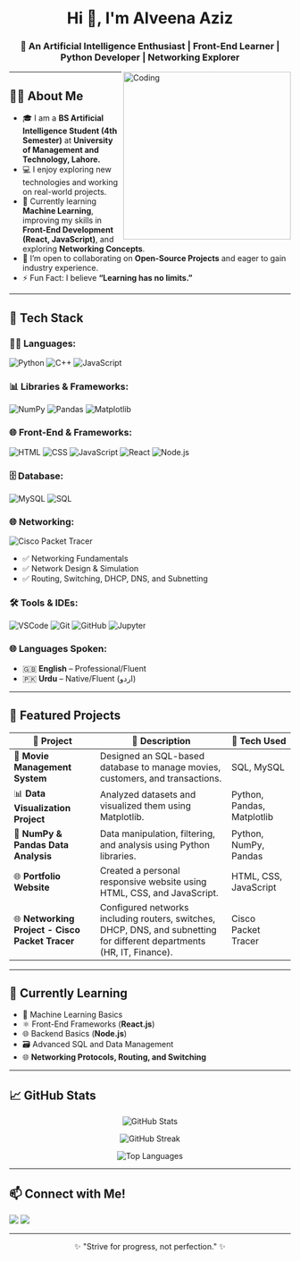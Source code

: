 <h1 align="center">Hi 👋, I'm Alveena Aziz</h1>
<h3 align="center">🚀 An Artificial Intelligence Enthusiast | Front-End Learner | Python Developer | Networking Explorer</h3>

<img align="right" alt="Coding" width="300" src="https://media.giphy.com/media/qgQUggAC3Pfv687qPC/giphy.gif">

---

## 🧑‍💻 About Me
- 🎓 I am a **BS Artificial Intelligence Student (4th Semester)** at **University of Management and Technology, Lahore.**
- 💻 I enjoy exploring new technologies and working on real-world projects.
- 🌱 Currently learning **Machine Learning**, improving my skills in **Front-End Development (React, JavaScript)**, and exploring **Networking Concepts**.
- 👯 I’m open to collaborating on **Open-Source Projects** and eager to gain industry experience.
- ⚡ Fun Fact: I believe **“Learning has no limits.”**

---

## 🚀 Tech Stack

### 👩‍💻 **Languages:**
![Python](https://img.shields.io/badge/Python-3776AB?style=for-the-badge&logo=python&logoColor=white)
![C++](https://img.shields.io/badge/C++-00599C?style=for-the-badge&logo=cplusplus&logoColor=white)
![JavaScript](https://img.shields.io/badge/JavaScript-F7DF1E?style=for-the-badge&logo=javascript&logoColor=black)

### 📊 **Libraries & Frameworks:**
![NumPy](https://img.shields.io/badge/NumPy-013243?style=for-the-badge&logo=numpy&logoColor=white)
![Pandas](https://img.shields.io/badge/Pandas-150458?style=for-the-badge&logo=pandas&logoColor=white)
![Matplotlib](https://img.shields.io/badge/Matplotlib-11557C?style=for-the-badge&logo=matplotlib&logoColor=white)

### 🌐 **Front-End & Frameworks:**
![HTML](https://img.shields.io/badge/HTML5-E34F26?style=for-the-badge&logo=html5&logoColor=white)
![CSS](https://img.shields.io/badge/CSS3-1572B6?style=for-the-badge&logo=css3&logoColor=white)
![JavaScript](https://img.shields.io/badge/JavaScript-F7DF1E?style=for-the-badge&logo=javascript&logoColor=black)
![React](https://img.shields.io/badge/React-20232A?style=for-the-badge&logo=react&logoColor=61DAFB)
![Node.js](https://img.shields.io/badge/Node.js-339933?style=for-the-badge&logo=nodedotjs&logoColor=white)

### 🗄️ **Database:**
![MySQL](https://img.shields.io/badge/MySQL-4479A1?style=for-the-badge&logo=mysql&logoColor=white)
![SQL](https://img.shields.io/badge/SQL-003B57?style=for-the-badge&logo=database&logoColor=white)

### 🌐 **Networking:**
![Cisco Packet Tracer](https://img.shields.io/badge/Cisco%20Packet%20Tracer-1BA0D7?style=for-the-badge&logo=cisco&logoColor=white)
- ✅ Networking Fundamentals
- ✅ Network Design & Simulation
- ✅ Routing, Switching, DHCP, DNS, and Subnetting

### 🛠️ **Tools & IDEs:**
![VSCode](https://img.shields.io/badge/VS%20Code-0078d7?style=for-the-badge&logo=visual-studio-code&logoColor=white)
![Git](https://img.shields.io/badge/Git-F05032?style=for-the-badge&logo=git&logoColor=white)
![GitHub](https://img.shields.io/badge/GitHub-181717?style=for-the-badge&logo=github&logoColor=white)
![Jupyter](https://img.shields.io/badge/Jupyter-F37626?style=for-the-badge&logo=jupyter&logoColor=white)

### 🌐 **Languages Spoken:**
- 🇬🇧 **English** – Professional/Fluent  
- 🇵🇰 **Urdu** – Native/Fluent (اردو)

---

## 📂 Featured Projects

| 🚀 Project | 📄 Description | 🔧 Tech Used |
|---------|-------------|-----------|
| 🎥 **Movie Management System** | Designed an SQL-based database to manage movies, customers, and transactions. | SQL, MySQL |
| 📊 **Data Visualization Project** | Analyzed datasets and visualized them using Matplotlib. | Python, Pandas, Matplotlib |
| 🔢 **NumPy & Pandas Data Analysis** | Data manipulation, filtering, and analysis using Python libraries. | Python, NumPy, Pandas |
| 🌐 **Portfolio Website** | Created a personal responsive website using HTML, CSS, and JavaScript. | HTML, CSS, JavaScript |
| 🌐 **Networking Project - Cisco Packet Tracer** | Configured networks including routers, switches, DHCP, DNS, and subnetting for different departments (HR, IT, Finance). | Cisco Packet Tracer |

---

## 🌱 Currently Learning
- 🤖 Machine Learning Basics
- ⚛️ Front-End Frameworks (**React.js**)
- 🌐 Backend Basics (**Node.js**)
- 🗃️ Advanced SQL and Data Management
- 🌐 **Networking Protocols, Routing, and Switching**

---

## 📈 GitHub Stats

<p align="center">
  <img src="https://github-readme-stats.vercel.app/api?username=Alveena017&show_icons=true&theme=radical&langs_count=8&hide=Jupyter%20Notebook" alt="GitHub Stats" />
</p>
<p align="center">
  <img src="https://github-readme-streak-stats.herokuapp.com/?user=Alveena017&theme=radical" alt="GitHub Streak" />
</p>
<p align="center">
  <img src="https://github-readme-stats.vercel.app/api/top-langs/?username=Alveena017&layout=compact&theme=radical&langs_count=8&hide=Jupyter%20Notebook&custom_title=Most%20Used%20Languages&card_width=400" alt="Top Languages" />
</p>

---

## 📫 Connect with Me!
<p>
  <a href="mailto:ainni0107@email.com"><img src="https://img.shields.io/badge/Email-D14836?style=for-the-badge&logo=gmail&logoColor=white"></a>
  <a href="https://github.com/Alveena017"><img src="https://img.shields.io/badge/GitHub-000?style=for-the-badge&logo=github&logoColor=white"></a>
</p>

---

<p align="center">✨ "Strive for progress, not perfection." ✨</p>
